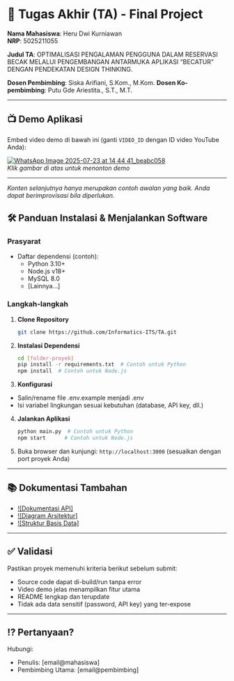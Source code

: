 # 🏁 Tugas Akhir (TA) - Final Project

**Nama Mahasiswa**: Heru Dwi Kurniawan  
**NRP**: 5025211055

**Judul TA**: OPTIMALISASI PENGALAMAN PENGGUNA DALAM RESERVASI BECAK MELALUI PENGEMBANGAN ANTARMUKA APLIKASI “BECATUR” DENGAN PENDEKATAN DESIGN THINKING.

**Dosen Pembimbing**: Siska Arifiani, S.Kom., M.Kom.
**Dosen Ko-pembimbing**: Putu Gde Ariestita., S.T., M.T. 

---



## 📺 Demo Aplikasi  
Embed video demo di bawah ini (ganti `VIDEO_ID` dengan ID video YouTube Anda):  

[![WhatsApp Image 2025-07-23 at 14 44 41_beabc058](https://github.com/user-attachments/assets/8f7bbfd5-71cd-477f-84cc-156862367030)](https://youtu.be/BxQ7c9VE840)  
*Klik gambar di atas untuk menonton demo*

---

*Konten selanjutnya hanya merupakan contoh awalan yang baik. Anda dapat berimprovisasi bila diperlukan.*

## 🛠 Panduan Instalasi & Menjalankan Software  

### Prasyarat  
- Daftar dependensi (contoh):
  - Python 3.10+
  - Node.js v18+
  - MySQL 8.0
  - [Lainnya...]

### Langkah-langkah  
1. **Clone Repository**  
   ```bash
   git clone https://github.com/Informatics-ITS/TA.git
   ```
2. **Instalasi Dependensi**
   ```bash
   cd [folder-proyek]
   pip install -r requirements.txt  # Contoh untuk Python
   npm install  # Contoh untuk Node.js
   ```
3. **Konfigurasi**
- Salin/rename file .env.example menjadi .env
- Isi variabel lingkungan sesuai kebutuhan (database, API key, dll.)
4. **Jalankan Aplikasi**
   ```bash
   python main.py  # Contoh untuk Python
   npm start      # Contoh untuk Node.js
   ```
5. Buka browser dan kunjungi: `http://localhost:3000` (sesuaikan dengan port proyek Anda)

---

## 📚 Dokumentasi Tambahan

- [![Dokumentasi API]](docs/api.md)
- [![Diagram Arsitektur]](docs/architecture.png)
- [![Struktur Basis Data]](docs/database_schema.sql)

---

## ✅ Validasi

Pastikan proyek memenuhi kriteria berikut sebelum submit:
- Source code dapat di-build/run tanpa error
- Video demo jelas menampilkan fitur utama
- README lengkap dan terupdate
- Tidak ada data sensitif (password, API key) yang ter-expose

---

## ⁉️ Pertanyaan?

Hubungi:
- Penulis: [email@mahasiswa]
- Pembimbing Utama: [email@pembimbing]
